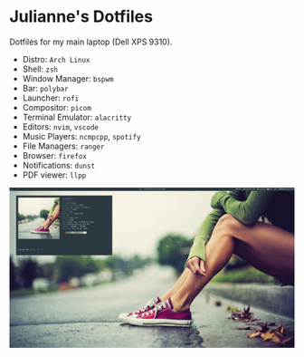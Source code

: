 # Julianne's Dotfiles

Dotfiles for my main laptop (Dell XPS 9310).

- Distro: `Arch Linux`
- Shell: `zsh`
- Window Manager: `bspwm`
- Bar: `polybar`
- Launcher: `rofi`
- Compositor: `picom`
- Terminal Emulator: `alacritty`
- Editors: `nvim`, `vscode`
- Music Players: `ncmpcpp`, `spotify`
- File Managers: `ranger`
- Browser: `firefox`
- Notifications: `dunst`
- PDF viewer: `llpp`

![](scrot.png?raw=true)
